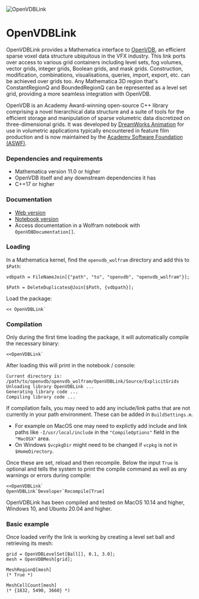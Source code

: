 ![OpenVDBLink](https://www.openvdb.org/images/openvdblink_logo.png)

# OpenVDBLink
OpenVDBLink provides a Mathematica interface to [OpenVDB](https://www.openvdb.org), an efficient sparse voxel data structure ubiquitous in the VFX industry. This link ports over access to various grid containers including level sets, fog volumes, vector grids, integer grids, Boolean grids, and mask grids. Construction, modification, combinations, visualisations, queries, import, export, etc. can be achieved over grids too. Any Mathematica 3D region that's ConstantRegionQ and BoundedRegionQ can be represented as a level set grid, providing a more seamless integration with OpenVDB.

OpenVDB is an Academy Award-winning open-source C++ library comprising a novel hierarchical data structure and a suite of tools for the efficient storage and manipulation of sparse volumetric data discretized on three-dimensional grids. It was developed by [DreamWorks Animation](http://www.dreamworksanimation.com/) for use in volumetric applications typically encountered in feature film production and is now maintained by the [Academy Software Foundation (ASWF)](https://www.aswf.io/).

### Dependencies and requirements

* Mathematica version 11.0 or higher
* OpenVDB itself and any downstream dependencies it has
* C++17 or higher

### Documentation

* [Web version](https://www.openvdb.org/documentation/wolfram)
* [Notebook version](https://www.openvdb.org/download/files/OpenVDBLink.nb.zip)
* Access documentation in a Wolfram notebook with `OpenVDBDocumentation[]`.

### Loading

In a Mathematica kernel, find the `openvdb_wolfram` directory and add this to `$Path`:

```
vdbpath = FileNameJoin[{"path", "to", "openvdb", "openvdb_wolfram"}];

$Path = DeleteDuplicates@Join[$Path, {vdbpath}];
```

Load the package:

```
<< OpenVDBLink`
```

### Compilation

Only during the first time loading the package, it will automatically compile the necessary binary:

```
<<OpenVDBLink`
```

After loading this will print in the notebook / console:

```
Current directory is: /path/to/openvdb/openvdb_wolfram/OpenVDBLink/Source/ExplicitGrids
Unloading library OpenVDBLink ...
Generating library code ...
Compiling library code ...
```

If compilation fails, you may need to add any include/link paths that are not currently in your path environment. These can be added in `BuildSettings.m`.

* For example on MacOS one may need to explictly add include and link paths like `-I/usr/local/include` in the `"CompileOptions"` field in the `"MacOSX"` area.
* On Windows `$vcpkgDir` might need to be changed if `vcpkg` is not in `$HomeDirectory`.

Once these are set, reload and then recompile. Below the input `True` is optional and tells the system to print the compile command as well as any warnings or errors during compile:

```
<<OpenVDBLink`
OpenVDBLink`Developer`Recompile[True]
```

OpenVDBLink has been compiled and tested on MacOS 10.14 and higher, Windows 10, and Ubuntu 20.04 and higher.

###  Basic example

Once loaded verify the link is working by creating a level set ball and retrieving its mesh:

```
grid = OpenVDBLevelSet[Ball[], 0.1, 3.0];
mesh = OpenVDBMesh[grid];

MeshRegionQ[mesh]
(* True *)

MeshCellCount[mesh]
(* {1832, 5490, 3660} *)
```
